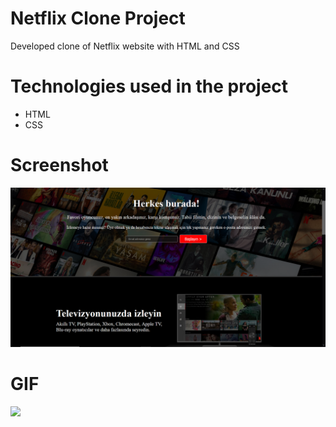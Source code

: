# Netflix Clone Project
Developed clone of Netflix website with HTML and CSS

# Technologies used in the project
- HTML
- CSS


# Screenshot
![](images/netflixss.PNG)


# GIF
![](images/netflix.gif)
